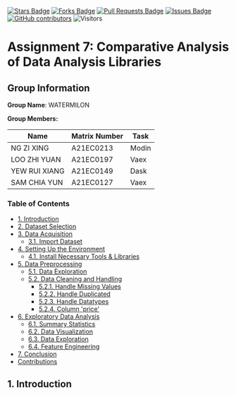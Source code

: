 <a href="https://github.com/drshahizan/HPDP/stargazers"><img src="https://img.shields.io/github/stars/drshahizan/HPDP" alt="Stars Badge"/></a>
<a href="https://github.com/drshahizan/HPDP/network/members"><img src="https://img.shields.io/github/forks/drshahizan/HPDP" alt="Forks Badge"/></a>
<a href="https://github.com/drshahizan/HPDP/pulls"><img src="https://img.shields.io/github/issues-pr/drshahizan/HPDP" alt="Pull Requests Badge"/></a>
<a href="https://github.com/drshahizan/HPDP"><img src="https://img.shields.io/github/issues/drshahizan/HPDP" alt="Issues Badge"/></a>
<a href="https://github.com/drshahizan/HPDP/graphs/contributors"><img alt="GitHub contributors" src="https://img.shields.io/github/contributors/drshahizan/HPDP?color=2b9348"></a>
![Visitors](https://api.visitorbadge.io/api/visitors?path=https%3A%2F%2Fgithub.com%2Fdrshahizan%2FHPDP&labelColor=%23d9e3f0&countColor=%23697689&style=flat)

# Assignment 7: Comparative Analysis of Data Analysis Libraries

## Group Information
**Group Name**: WATERMILON

**Group Members:**

| Name                | Matrix Number | Task   |
| ------------------- | ------------- | ------ |
| NG ZI XING          | A21EC0213     | Modin  |
| LOO ZHI YUAN        | A21EC0197     | Vaex   |
| YEW RUI XIANG       | A21EC0149     | Dask   |
| SAM CHIA YUN        | A21EC0127     | Vaex   |

### Table of Contents
+ [1. Introduction](#intro)
+ [2. Dataset Selection](#dataset_selection)
+ [3. Data Acquisition](#data_acquisition)
  + [3.1. Import Dataset](#import_data)
+ [4. Setting Up the Environment](#setup_environment)
  + [4.1. Install Necessary Tools & Libraries](#install_lib) 
+ [5. Data Preprocessing](#dataset_preprocessing)
  + [5.1. Data Exploration](#data_explore)
  + [5.2. Data Cleaning and Handling](#data_clean)
    + [5.2.1. Handle Missing Values](#missing_value)
    + [5.2.2. Handle Duplicated](#handle_dup)
    + [5.2.3. Handle Datatypes](#handle_dt)
    + [5.2.4. Column 'price'](#price)
+ [6. Exploratory Data Analysis](#eda)
  + [6.1. Summary Statistics](#sum_stat)
  + [6.2. Data Visualization](#data_visual)
  + [6.3. Data Exploration](#data_explore_eda)
  + [6.4. Feature Engineering](#fe)
+ [7. Conclusion](#conclusion)
+ [Contributions](#contribution)

## 1. Introduction <a name = "intro"></a>
